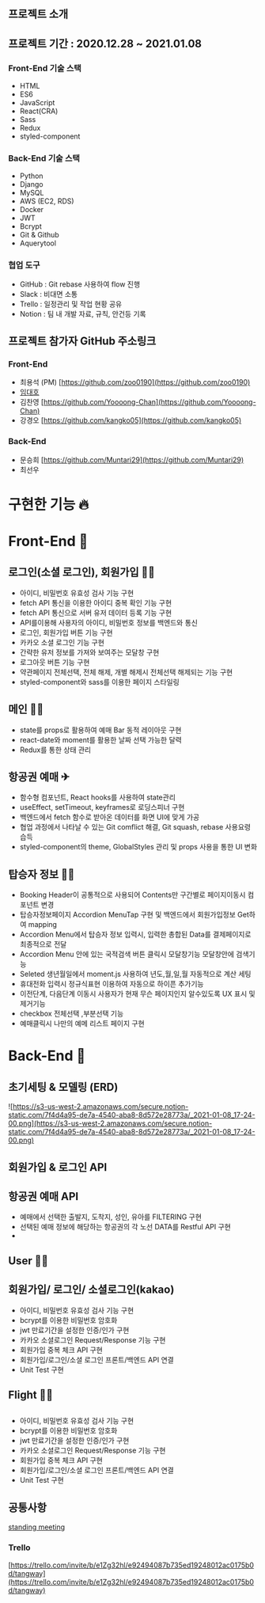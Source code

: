 ## 프로젝트 소개

## 프로젝트 기간 : 2020.12.28 ~ 2021.01.08

### Front-End 기술 스택

- HTML
- ES6
- JavaScript
- React(CRA)
- Sass
- Redux
- styled-component

### Back-End 기술 스택

- Python
- Django
- MySQL
- AWS (EC2, RDS)
- Docker
- JWT
- Bcrypt
- Git & Github
- Aquerytool

### 협업 도구

- GitHub : Git rebase 사용하여 flow 진행
- Slack : 비대면 소통
- Trello : 일정관리 및 작업 현황 공유
- Notion : 팀 내 개발 자료, 규칙, 안건등 기록

## 프로젝트 참가자 GitHub 주소링크

### Front-End

- 최용석 (PM) [https://github.com/zoo0190](https://github.com/zoo0190)
- [임대호](https://github.com/ingdaeho)
- 김찬영  [https://github.com/Yoooong-Chan](https://github.com/Yoooong-Chan)
- 강경오  [https://github.com/kangko05](https://github.com/kangko05)

### Back-End

- 문승희 [https://github.com/Muntari29](https://github.com/Muntari29)
- 최선우

# 구현한 기능 🔥

# Front-End  🤞

## 로그인(소셜 로그인), 회원가입 🙆‍♂️

- 아이디, 비밀번호 유효성 검사 기능 구현
- fetch API 통신을 이용한 아이디 중복 확인 기능 구현
- fetch API 통신으로 서버 유저 데이터 등록 기능 구현
- API를이용해 사용자의 아이디, 비밀번호 정보를 백엔드와 통신
- 로그인, 회원가입 버튼 기능 구현
- 카카오 소셜 로그인 기능 구현
- 간략한 유저 정보를 가져와 보여주는 모달창 구현
- 로그아웃 버튼 기능 구현
- 약관페이지 전체선택, 전체 해제, 개별 해제시 전체선택 해제되는 기능 구현
- styled-component와 sass를 이용한 페이지 스타일링

## 메인  🙋‍♂️

- state를 props로 활용하여 예매 Bar 동적 레이아웃 구현
- react-date와 moment를 활용한 날짜 선택 가능한 달력
- Redux를 통한 상태 관리

## 항공권 예매 ✈

- 함수형 컴포넌트, React hooks를 사용하여 state관리
- useEffect, setTimeout, keyframes로 로딩스피너 구현
- 백엔드에서 fetch 함수로 받아온 데이터를 화면 UI에 맞게 가공
- 협업 과정에서 나타날 수 있는 Git comflict 해결, Git squash, rebase 사용요령 습득
- styled-component의 theme, GlobalStyles 관리 및 props 사용을 통한 UI 변화

## 탑승자 정보 🤦‍♂️

- Booking Header이 공통적으로 사용되어 Contents만 구간별로 페이지이동시 컴포넌트 변경
- 탑승자정보페이지 Accordion MenuTap 구현 및 백엔드에서 회원가입정보 Get하여 mapping
- Accordion Menu에서 탑승자 정보 입력시, 입력한 총합된 Data를 결제페이지로 최종적으로 전달
- Accordion Menu 안에 있는 국적검색 버튼 클릭시 모달창기능 모달창안에 검색기능
- Seleted 생년월일에서 moment.js 사용하여 년도,월,일,월 자동적으로 계산 세팅
- 휴대전화 입력시 정규식표현 이용하여 자동으로 하이픈 추가기능
- 이전단계, 다음단계 이동시 사용자가 현재 무슨 페이지인지 알수있도록 UX 표시 및 제거기능
- checkbox 전체선택 ,부분선택 기능
- 예매클릭시 나만의 예메 리스트 페이지 구현

# Back-End 🤞

## 초기세팅 & 모델링 (ERD)

![https://s3-us-west-2.amazonaws.com/secure.notion-static.com/7f4d4a95-de7a-4540-aba8-8d572e28773a/_2021-01-08_17-24-00.png](https://s3-us-west-2.amazonaws.com/secure.notion-static.com/7f4d4a95-de7a-4540-aba8-8d572e28773a/_2021-01-08_17-24-00.png)

## 회원가입 & 로그인 API

## 항공권 예매 API

- 예매에서 선택한 출발지, 도착지, 성인, 유아를 FILTERING 구현
- 선택된 예매 정보에 해당하는 항공권의 각 노선 DATA를 Restful API 구현
- 

## User 🙆‍♂️

## 회원가입/ 로그인/ 소셜로그인(kakao)

- 아이디, 비밀번호 유효성 검사 기능 구현
- bcrypt를 이용한 비밀번호 암호화
- jwt 만료기간을 설정한 인증/인가 구현
- 카카오 소셜로그인 Request/Response 기능 구현
- 회원가입 중복 체크 API 구현
- 회원가입/로그인/소셜 로그인 프론트/백엔드 API 연결
- Unit Test 구현

## Flight  🙆‍♂️

## 

- 아이디, 비밀번호 유효성 검사 기능 구현
- bcrypt를 이용한 비밀번호 암호화
- jwt 만료기간을 설정한 인증/인가 구현
- 카카오 소셜로그인 Request/Response 기능 구현
- 회원가입 중복 체크 API 구현
- 회원가입/로그인/소셜 로그인 프론트/백엔드 API 연결
- Unit Test 구현

## 공통사항

[standing meeting](https://www.notion.so/e20a375a8fc24044b31bec315740a33a)

### Trello

[https://trello.com/invite/b/e1Zg32hl/e92494087b735ed19248012ac0175b0d/tangway](https://trello.com/invite/b/e1Zg32hl/e92494087b735ed19248012ac0175b0d/tangway)
